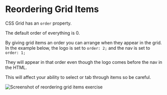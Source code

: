 # Reordering Grid Items

CSS Grid has an `order` property.

The default order of everything is 0.

By giving grid items an order you can arrange when they appear in the grid. In the example below, the logo is set to `order: 2;` and the nav is set to `order: 1;`

They will appear in that order even though the logo comes before the nav in the HTML.

This will affect your ability to select or tab through items so be careful.

![Screenshot of reordering grid items exercise](https://res.cloudinary.com/gerhynes/image/upload/q_auto/v1550786619/Screenshot_2019-02-21_Re-ordering_Grid_Items_dxgezk.png)
